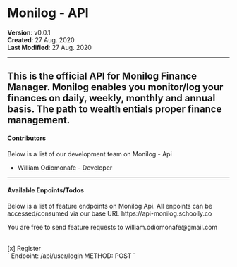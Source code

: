 # Monilog - API
**Version**: v0.0.1<br>
**Created**: 27 Aug. 2020<br>
**Last Modified**: 27 Aug. 2020
***

This is the official API for Monilog Finance Manager. 
Monilog enables you monitor/log your finances on daily, weekly, monthly and annual basis. 
The path to wealth entials proper finance management.
---
#### Contributors
Below is a list of our development team on Monilog - Api

<ul>
<li>William Odiomonafe - Developer</li>
</ul>

---
#### Available Enpoints/Todos
<p>Below is a list of feature endpoints on Monilog Api. All enpoints can be accessed/consumed via 
our base URL https://api-monilog.schoolly.co</p>
<p>You are free to send feature requests to william.odiomonafe@gmail.com</p>
<br>
[x] Register <br>
`
Endpoint: /api/user/login
METHOD: POST
`
